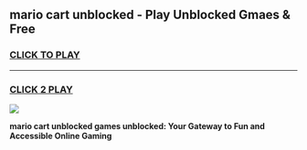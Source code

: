 
## mario cart unblocked - Play Unblocked Gmaes & Free
<h3>
<a href="https://news.freeplayer.one?title=mario_cart_unblocked&ref=23F">CLICK TO PLAY</a></h3>
<hr>

<h3>
<a href="https://news.freeplayer.one?title=mario_cart_unblocked&ref=23F">CLICK 2 PLAY</a>
  
</h3>

<a href="https://news.freeplayer.one?title=mario_cart_unblocked&ref=23F/"><img src="https://clearcache.store/games.png"></a>


**mario cart unblocked games unblocked: Your Gateway to Fun and Accessible Online Gaming**
